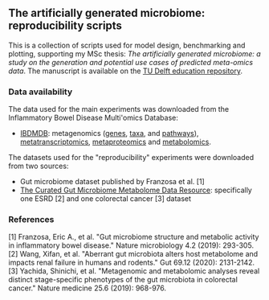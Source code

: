 ## The artificially generated microbiome: reproducibility scripts

This is a collection of scripts used for model design, benchmarking and plotting, supporting my MSc thesis: _The artificially generated microbiome: a study on the generation and potential use cases of predicted meta-omics data_. 
The manuscript is available on the [TU Delft education repository](https://repository.tudelft.nl/islandora/search/?collection=education).

### Data availability
The data used for the main experiments was downloaded from the Inflammatory Bowel Disease Multi'omics Database:
- [IBDMDB](https://www.ibdmdb.org/): metagenomics ([genes](https://www.ibdmdb.org/downloads/products/HMP2/MGX/2018-05-04/ecs_relab.tsv.gz), [taxa](https://www.ibdmdb.org/downloads/products/HMP2/MGX/2018-05-04/taxonomic_profiles.biom.gz), and [pathways](https://www.ibdmdb.org/downloads/products/HMP2/MGX/2018-05-04/pathabundances_3.tsv.gz)),
[metatranscriptomics](https://www.ibdmdb.org/downloads/products/HMP2/MTX/2017-12-14/ecs_relab.tsv.gz), [metaproteomics](https://www.ibdmdb.org/downloads/products/HMP2/MPX/2017-03-20/HMP2_proteomics_ecs.tsv.gz) and [metabolomics](https://www.ibdmdb.org/downloads/products/HMP2/MBX/HMP2_metabolomics.biom).

The datasets used for the "reproducibility" experiments were downloaded from two sources:
- Gut microbiome dataset published by Franzosa et al. [1]
- [The Curated Gut Microbiome Metabolome Data Resource](https://github.com/borenstein-lab/microbiome-metabolome-curated-data/tree/main): specifically one ESRD [2] and one colorectal cancer [3] dataset

### References
[1] Franzosa, Eric A., et al. "Gut microbiome structure and metabolic activity in inflammatory bowel disease." Nature microbiology 4.2 (2019): 293-305.
[2] Wang, Xifan, et al. "Aberrant gut microbiota alters host metabolome and impacts renal failure in humans and rodents." Gut 69.12 (2020): 2131-2142.
[3] Yachida, Shinichi, et al. "Metagenomic and metabolomic analyses reveal distinct stage-specific phenotypes of the gut microbiota in colorectal cancer." Nature medicine 25.6 (2019): 968-976.
  
